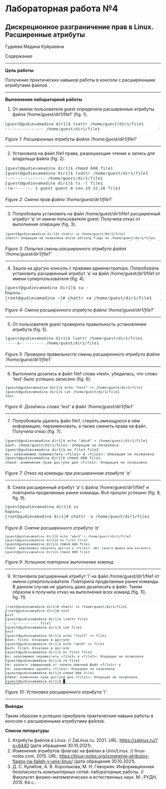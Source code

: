 ﻿---
marp: true
---

# Лабораторная работа №4
## Дискреционное разграничение прав в Linux. Расширенные атрибуты

Гудиева Мадина Куйраевна

Содержание

---


**Цель работы**

Получение практических навыков работы в консоли с расширенными атрибутами файлов.

---


**Выполнение лабораторной работы**

1. От имени пользователя guest определила расширенные атрибуты файла ‘/home/guest/dir1/file1’ (fig. 1).

![Figure 1: Расширенные атрибуты файла ‘/home/guest/dir1/file1’](images/1.png)

*Figure 1: Расширенные атрибуты файла ‘/home/guest/dir1/file1’*

---



2. Установила на файл file1 права, разрешающие чтение и запись для владельца файла (fig. 2).

![Figure 2: Смена прав файла ‘/home/guest/dir1/file1’](images/2.png)

*Figure 2: Смена прав файла ‘/home/guest/dir1/file1’*

---


3. Попробовала установить на файл /home/guest/dir1/file1 расширенный атрибут ‘a’ от имени пользователя guest. Получила отказ от выполнения операции (fig. 3).

![Figure 3: Попытка смены расширенного атрибута файла ‘/home/guest/dir1/file1’](images/3.png)

*Figure 3: Попытка смены расширенного атрибута файла ‘/home/guest/dir1/file1’*

---

4. Зашла на другую консоль с правами администратора. Попробовала установить расширенный атрибут ‘a’ на файл /home/guest/dir1/file1 от имени суперпользователя (fig. 4).

![Figure 4: Смена расширенного атрибута файла ‘/home/guest/dir1/file1’](images/4.png)

*Figure 4: Смена расширенного атрибута файла ‘/home/guest/dir1/file1’*

---


5. От пользователя guest проверила правильность установления атрибута (fig. 5).

![Figure 5: Проверка правильности смены расширенного атрибута файла ‘/home/guest/dir1/file1’](images/5.png)

*Figure 5: Проверка правильности смены расширенного атрибута файла ‘/home/guest/dir1/file1’*

---

6. Выполнила дозапись в файл file1 слова «test», убедилась, что слово ‘test’ было успешно записано (fig. 6).

![Figure 6: Дозапись слова ‘test’ в файл ‘/home/guest/dir1/file1’](images/6.png)

*Figure 6: Дозапись слова ‘test’ в файл ‘/home/guest/dir1/file1’*

---

7. Попробовала удалить файл file1, стереть имеющуюся в нём информацию, переименовать, а также сменить права на файл. Получила отказ (fig. 7).

![Figure 7: Отказ на команды при расширенном атрибуте ‘a’](images/7.png)

*Figure 7: Отказ на команды при расширенном атрибуте ‘a’*

---


8. Сняла расширенный атрибут ‘a’ с файла ‘/home/guest/dir1/file1’ и повторила проделанные ранее команды. Всё прошло успешно (fig. 8, fig. 9).

![Figure 8: Снятие расширенного атрибута ‘a’](images/8.png)

*Figure 8: Снятие расширенного атрибута ‘a’*

![Figure 9: Успешное повторное выполнение команд](images/9.png)

*Figure 9: Успешное повторное выполнение команд*

---

9. Установила расширенный атрибут ‘i’ на файл /home/guest/dir1/file1 от имени суперпользователя. Повторила проделанные ранее команды. В данном случае не удалось даже дозаписать в файл. Таким образом я получила отказ на выполнение всех команд (fig. 10, fig. 11).

![Figure 10: Установка расширенного атрибута ‘i’](images/10.png)

*Figure 10: Установка расширенного атрибута ‘i’*

---

**Выводы**

Таким образом я успешно приобрела практические навыки работы в консоли с расширенными атрибутами файлов.

**Список литературы**

1. Атрибуты файлов в Linux. // ZaLinux.ru. 2021. URL: https://zalinux.ru/?p=6440 (дата обращения 30.10.2021).
1. Изменение атрибутов (флагов) на файлах в Unix/Linux. // linux-notes.com. 2015. URL: https://linux-notes.org/izmenenie-atributov-flagov-na-fajlah-v-unix-linux/ (дата обращения 30.10.2021).
1. Д. С. Кулябов, А. В. Королькова, М. Н. Геворкян. Информационная безопасность компьютерных сетей: лабораторные работы. // Факультет физико-математических и естественных наук. M.: РУДН, 2015. 64 с..
